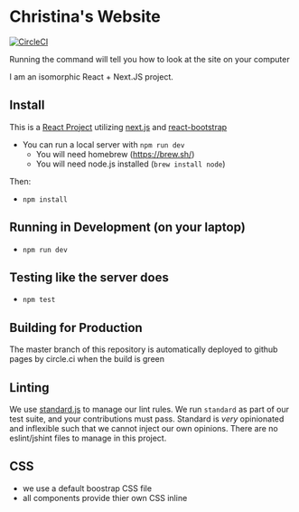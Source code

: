 # Christina's Website
[![CircleCI](https://circleci.com/gh/evantahler/www.christinahussain.com.svg?style=svg)](https://circleci.com/gh/evantahler/www.christinahussain.com)

Running the command will tell you how to look at the site on your computer

I am an isomorphic React + Next.JS project.

## Install
This is a [React Project](https://facebook.github.io/react/) utilizing [next.js](https://github.com/zeit/next.js/) and [react-bootstrap](https://react-bootstrap.github.io/)

* You can run a local server with `npm run dev`
  * You will need homebrew (https://brew.sh/)
  * You will need node.js installed (`brew install node`)

Then:
- `npm install`

## Running in Development (on your laptop)
- `npm run dev`

## Testing like the server does
- `npm test`

## Building for Production

The master branch of this repository is automatically deployed to github pages by circle.ci when the build is green

## Linting

We use [standard.js](https://standardjs.com) to manage our lint rules.  We run `standard` as part of our test suite, and your contributions must pass.  Standard is *very* opinionated and inflexible such that we cannot inject our own opinions.  There are no eslint/jshint files to manage in this project.  

## CSS
- we use a default boostrap CSS file
- all components provide thier own CSS inline
